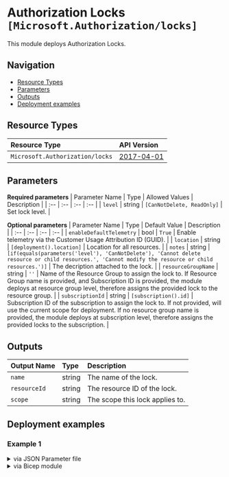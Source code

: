 # Authorization Locks `[Microsoft.Authorization/locks]`

This module deploys Authorization Locks.

## Navigation

- [Resource Types](#Resource-Types)
- [Parameters](#Parameters)
- [Outputs](#Outputs)
- [Deployment examples](#Deployment-examples)

## Resource Types

| Resource Type | API Version |
| :-- | :-- |
| `Microsoft.Authorization/locks` | [2017-04-01](https://docs.microsoft.com/en-us/azure/templates/Microsoft.Authorization/2017-04-01/locks) |

## Parameters

**Required parameters**
| Parameter Name | Type | Allowed Values | Description |
| :-- | :-- | :-- | :-- |
| `level` | string | `[CanNotDelete, ReadOnly]` | Set lock level. |

**Optional parameters**
| Parameter Name | Type | Default Value | Description |
| :-- | :-- | :-- | :-- |
| `enableDefaultTelemetry` | bool | `True` | Enable telemetry via the Customer Usage Attribution ID (GUID). |
| `location` | string | `[deployment().location]` | Location for all resources. |
| `notes` | string | `[if(equals(parameters('level'), 'CanNotDelete'), 'Cannot delete resource or child resources.', 'Cannot modify the resource or child resources.')]` | The decription attached to the lock. |
| `resourceGroupName` | string | `''` | Name of the Resource Group to assign the lock to. If Resource Group name is provided, and Subscription ID is provided, the module deploys at resource group level, therefore assigns the provided lock to the resource group. |
| `subscriptionId` | string | `[subscription().id]` | Subscription ID of the subscription to assign the lock to. If not provided, will use the current scope for deployment. If no resource group name is provided, the module deploys at subscription level, therefore assigns the provided locks to the subscription. |


## Outputs

| Output Name | Type | Description |
| :-- | :-- | :-- |
| `name` | string | The name of the lock. |
| `resourceId` | string | The resource ID of the lock. |
| `scope` | string | The scope this lock applies to. |

## Deployment examples

<h3>Example 1</h3>

<details>

<summary>via JSON Parameter file</summary>

```json
{
    "$schema": "https://schema.management.azure.com/schemas/2019-04-01/deploymentParameters.json#",
    "contentVersion": "1.0.0.0",
    "parameters": {
        "level": {
            "value": "CanNotDelete"
        },
        "resourceGroupName": {
            "value": "adp-<<namePrefix>>-az-locks-rg-001"
        },
        "subscriptionId": {
            "value": "<<subscriptionId>>"
        }
    }
}
```

</details>

<details>

<summary>via Bicep module</summary>

```bicep
module locks './Microsoft.Authorization/locks/deploy.bicep' = {
  name: '${uniqueString(deployment().name)}-locks'
  params: {
    level: 'CanNotDelete'
    resourceGroupName: 'adp-<<namePrefix>>-az-locks-rg-001'
    subscriptionId: '<<subscriptionId>>'
  }
}
```

</details>
<p>
